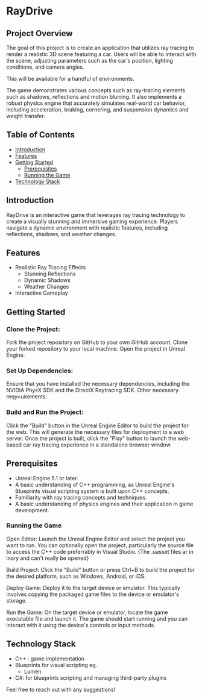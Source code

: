 # RayDrive

## Project Overview
The goal of this project is to create an application that utilizes ray tracing to render a realistic 3D scene featuring a car. Users will be able to interact with the scene, adjusting parameters such as the car's position, lighting conditions, and camera angles.

This will be available for a handful of environments.

The game demonstrates various concepts such as ray-tracing elements such as shadows, reflections and motion blurring.
It also implements a robust physics engine that accurately simulates real-world car behavior, including acceleration, braking, cornering, and suspension dynamics and weight transfer.


## Table of Contents
- [Introduction](#introduction)
- [Features](#features)
- [Getting Started](#getting-started)
  - [Prerequisites](#prerequisites)
  - [Running the Game](#running-the-game)
- [Technology Stack](#technology-stack)


## Introduction
RayDrive is an interactive game that leverages ray tracing technology to create a visually stunning and immersive gaming experience. Players navigate a dynamic environment with realistic features, including reflections, shadows, and weather changes.

## Features

- Realistic Ray Tracing Effects
  - Stunning Reflections
  - Dynamic Shadows
  - Weather Changes
- Interactive Gameplay

## Getting Started

### Clone the Project:

Fork the project repository on GitHub to your own GitHub account.
Clone your forked repository to your local machine.
Open the project in Unreal Engine.

### Set Up Dependencies:

Ensure that you have installed the necessary dependencies, including the NVIDIA PhysX SDK and the DirectX Raytracing SDK.
Other necessary reqy=uirements: 

### Build and Run the Project:

Click the "Build" button in the Unreal Engine Editor to build the project for the web.
This will generate the necessary files for deployment to a web server.
Once the project is built, click the "Play" button to launch the web-based car ray tracing experience in a standalone browser window.

## Prerequisites
- Unreal Engine 5.1 or later.
- A basic understanding of C++ programming, as Unreal Engine's Blueprints visual scripting system is built upon C++ concepts.
- Familiarity with ray tracing concepts and techniques.
- A basic understanding of physics engines and their application in game development.

### Running the Game

Open Editor: Launch the Unreal Engine Editor and select the project you want to run. You can optionally open the project, particularly the source file to access the C++ code preferrably in Visual Studio. {The .uasset files ar in inary and can't really be opened}

Build Project: Click the "Build" button or press Ctrl+B to build the project for the desired platform, such as Windows, Android, or iOS.

Deploy Game: Deploy it to the target device or emulator. This typically involves copying the packaged game files to the device or emulator's storage.

Run the Game: On the target device or emulator, locate the game executable file and launch it. The game should start running and you can interact with it using the device's controls or input methods.

## Technology Stack

- C++ : game implementation
- Blueprints for visual scripting eg.
  - Lumen
- C#: for blueprints scripting and managing third-party plugins

Feel free to reach out with any suggestions!






